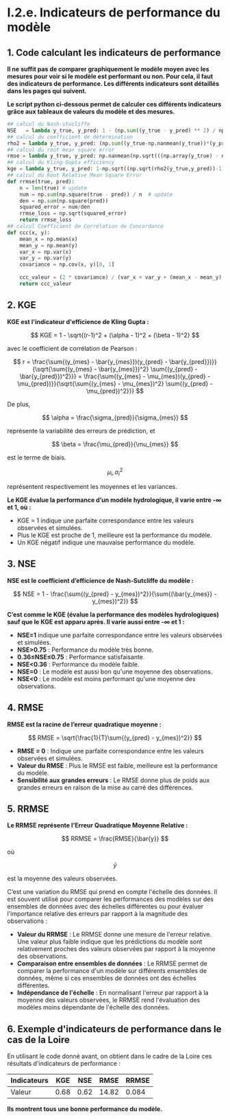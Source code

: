 # I.2.e. Indicateurs de performance du modèle

## 1. Code calculant les indicateurs de performance

**Il ne suffit pas de comparer graphiquement le modèle moyen avec les mesures pour voir si le modèle est performant ou non. Pour cela, il faut des indicateurs de performance. Les différents indicateurs sont détaillés dans les pages qui suivent.**

**Le script python ci-dessous permet de calculer ces différents indicateurs grâce aux tableaux de valeurs du modèle et des mesures.**

```python
## calcul du Nash-stucliffe
NSE   = lambda y_true, y_pred: 1 - (np.sum((y_true - y_pred) ** 2) / np.sum((y_true - np.mean(y_true)) ** 2))
## calcul du coefficient de détermination
rho2 = lambda y_true, y_pred: (np.sum((y_true-np.nanmean(y_true))*(y_pred-np.nanmean(y_pred))) ** 2)/np.sum((y_true-np.nanmean(y_true)) **2)/np.sum((y_pred-np.nanmean(y_pred)) **2)
## calcul du root mean square error
rmse = lambda y_true, y_pred: np.nanmean(np.sqrt(((np.array(y_true) - np.array(y_pred)) ** 2)))
## calcul du Kling-Gupta efficiency
kge = lambda y_true, y_pred: 1-np.sqrt((np.sqrt(rho2(y_true,y_pred))-1) **2 + (np.nanmean(y_pred)/np.nanmean(y_true) -1) **2 + (np.nanstd(y_pred)/np.nanstd(y_true) -1) **2)
## calcul du Root Relative Mean Square Error
def rrmse(true, pred):
    n = len(true) # update
    num = np.sum(np.square(true - pred)) / n  # update
    den = np.sum(np.square(pred))
    squared_error = num/den
    rrmse_loss = np.sqrt(squared_error)
    return rrmse_loss
## calcul Coefficient de Corrélation de Concordance
def ccc(x, y):
    mean_x = np.mean(x)
    mean_y = np.mean(y)
    var_x = np.var(x)
    var_y = np.var(y)
    covariance = np.cov(x, y)[0, 1]
    
    ccc_valeur = (2 * covariance) / (var_x + var_y + (mean_x - mean_y) ** 2)
    return ccc_valeur
```

## 2. KGE

**KGE est l'indicateur d'efficience de Kling Gupta :**

$$
KGE = 1 - \sqrt{(r-1)^2 + (\alpha - 1)^2 + (\beta - 1)^2}
$$

avec le coefficient de corrélation de Pearson :

$$
r = \frac{\sum{(y_{mes} - \bar{y_{mes}})(y_{pred} - \bar{y_{pred}})}}{\sqrt{\sum{(y_{mes} - \bar{y_{mes}})^2} \sum{(y_{pred} - \bar{y_{pred}})^2}}} = \frac{\sum{(y_{mes} - \mu_{mes})(y_{pred} - \mu_{pred})}}{\sqrt{\sum{(y_{mes} - \mu_{mes})^2} \sum{(y_{pred} - \mu_{pred})^2}}} 
$$

De plus, 

$$
\alpha = \frac{\sigma_{pred}}{\sigma_{mes}}
$$

représente la variabilité des erreurs de prédiction, et 

$$
\beta = \frac{\mu_{pred}}{\mu_{mes}}
$$

est le terme de biais. 

$$
\mu_i , \sigma_i^2
$$

représentent respectivement les moyennes et les variances.

**Le KGE évalue la performance d’un modèle hydrologique, il varie entre -∞ et 1, où :**
- KGE = 1 indique une parfaite correspondance entre les valeurs observées et simulées.
- Plus le KGE est proche de 1, meilleure est la performance du modèle.
- Un KGE négatif indique une mauvaise performance du modèle.

## 3. NSE

**NSE est le coefficient d’efficience de Nash-Sutcliffe du modèle :**

$$
NSE = 1 - \frac{\sum{(y_{pred} - y_{mes})^2}}{\sum{(\bar{y_{mes}} - y_{mes})^2}}
$$

**C’est comme le KGE (évalue la performance des modèles hydrologiques) sauf que le KGE est apparu après. Il varie aussi entre -∞ et 1 :**
- **NSE=1** indique une parfaite correspondance entre les valeurs observées et simulées.
- **NSE>0.75** : Performance du modèle très bonne.
- **0.36≤NSE≤0.75** : Performance satisfaisante.
- **NSE<0.36** : Performance du modèle faible.
- **NSE=0** : Le modèle est aussi bon qu'une moyenne des observations.
- **NSE<0** : Le modèle est moins performant qu'une moyenne des observations.

## 4. RMSE

**RMSE est la racine de l’erreur quadratique moyenne :**

$$
RMSE = \sqrt{\frac{1}{T}\sum{(y_{pred} - y_{mes})^2}}
$$

- **RMSE = 0** : Indique une parfaite correspondance entre les valeurs observées et simulées.
- **Valeur du RMSE** : Plus le RMSE est faible, meilleure est la performance du modèle.
- **Sensibilité aux grandes erreurs** : Le RMSE donne plus de poids aux grandes erreurs en raison de la mise au carré des différences.

## 5. RRMSE

**Le RRMSE représente l'Erreur Quadratique Moyenne Relative :**

$$
RRMSE = \frac{RMSE}{\bar{y}}
$$

où

$$
\bar{y}
$$

est la moyenne des valeurs observées.

C’est une variation du RMSE qui prend en compte l'échelle des données. Il est souvent utilisé pour comparer les performances des modèles sur des ensembles de données avec des échelles différentes ou pour évaluer l'importance relative des erreurs par rapport à la magnitude des observations :

- **Valeur du RRMSE** : Le RRMSE donne une mesure de l'erreur relative. Une valeur plus faible indique que les prédictions du modèle sont relativement proches des valeurs observées par rapport à la moyenne des observations.
- **Comparaison entre ensembles de données** : Le RRMSE permet de comparer la performance d'un modèle sur différents ensembles de données, même si ces ensembles de données ont des échelles différentes.
- **Indépendance de l'échelle** : En normalisant l'erreur par rapport à la moyenne des valeurs observées, le RRMSE rend l'évaluation des modèles moins dépendante de l'échelle des données.

## 6. Exemple d'indicateurs de performance dans le cas de la Loire

En utilisant le code donné avant, on obtient dans le cadre de la Loire ces résultats d'indicateurs de performance :

| Indicateurs | KGE | NSE | RMSE | RRMSE |
|------ | ------ | ------ | ------ | ------ |
| Valeur | 0.68 | 0.62 | 14.82 | 0.084 |

**Ils montrent tous une bonne performance du modèle.**
